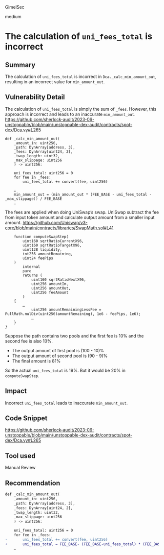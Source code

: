GimelSec

medium

# The calculation of `uni_fees_total` is incorrect

## Summary

The calculation of `uni_fees_total` is incorrect in `Dca._calc_min_amount_out`, resulting in an incorrect value for `min_amount_out`.

## Vulnerability Detail

The calculation of `uni_fees_total` is simply the sum of `_fees`. However, this approach is incorrect and leads to an inaccurate `min_amount_out`.
https://github.com/sherlock-audit/2023-06-unstoppable/blob/main/unstoppable-dex-audit/contracts/spot-dex/Dca.vy#L265
```vyper
def _calc_min_amount_out(
    _amount_in: uint256, 
    _path: DynArray[address, 3], 
    _fees: DynArray[uint24, 2], 
    _twap_length: uint32, 
    _max_slippage: uint256
    ) -> uint256:

    uni_fees_total: uint256 = 0
    for fee in _fees:
        uni_fees_total += convert(fee, uint256)

    …
    min_amount_out = (min_amount_out * (FEE_BASE - uni_fees_total - _max_slippage)) / FEE_BASE
    …
```

The fees are applied when doing UniSwap’s swap. UniSwap subtract the fee from input token amount and calculate output amount from a smaller input amount. 
https://github.com/Uniswap/v3-core/blob/main/contracts/libraries/SwapMath.sol#L41
```solidity
    function computeSwapStep(
        uint160 sqrtRatioCurrentX96,
        uint160 sqrtRatioTargetX96,
        uint128 liquidity,
        int256 amountRemaining,
        uint24 feePips
    )
        internal
        pure
        returns (
            uint160 sqrtRatioNextX96,
            uint256 amountIn,
            uint256 amountOut,
            uint256 feeAmount
        )
    {
        …
            uint256 amountRemainingLessFee = FullMath.mulDiv(uint256(amountRemaining), 1e6 - feePips, 1e6);
            …
    }
}
```


Suppose the path contains two pools and the first fee is 10% and the second fee is also 10%.
* The output amount of first pool is (100 - 10)%
* The output amount of second pool is (90 - 9)%
* The final amount is 81%

So the actual `uni_fees_total` is 19%. But it would be 20% in `computeSwapStep`.




## Impact

Incorrect `uni_fees_total` leads to inaccurate `min_amount_out`.

## Code Snippet

https://github.com/sherlock-audit/2023-06-unstoppable/blob/main/unstoppable-dex-audit/contracts/spot-dex/Dca.vy#L265


## Tool used

Manual Review

## Recommendation

```diff
def _calc_min_amount_out(
    _amount_in: uint256, 
    _path: DynArray[address, 3], 
    _fees: DynArray[uint24, 2], 
    _twap_length: uint32, 
    _max_slippage: uint256
    ) -> uint256:

    uni_fees_total: uint256 = 0
    for fee in _fees:
-       uni_fees_total += convert(fee, uint256)
+       uni_fees_total = FEE_BASE- (FEE_BASE-uni_fees_total) * (FEE_BASE-fee) / FEE_BASE
    …
```
